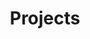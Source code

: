 ---
layout: projects
permalink: /projects/index.html
title: "Projects"
tags: [projects, nick ornstein, neuroscience, machine learning]
---